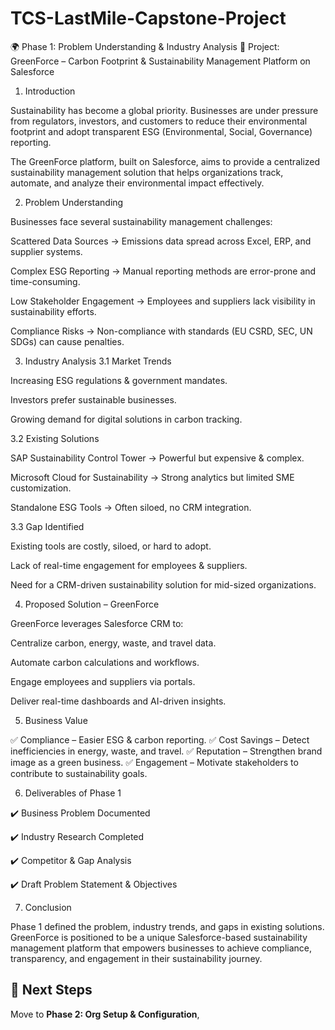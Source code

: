 # TCS-LastMile-Capstone-Project
🌍 Phase 1: Problem Understanding & Industry Analysis
📌 Project: GreenForce – Carbon Footprint & Sustainability Management Platform on Salesforce
1. Introduction

Sustainability has become a global priority. Businesses are under pressure from regulators, investors, and customers to reduce their environmental footprint and adopt transparent ESG (Environmental, Social, Governance) reporting.

The GreenForce platform, built on Salesforce, aims to provide a centralized sustainability management solution that helps organizations track, automate, and analyze their environmental impact effectively.

2. Problem Understanding

Businesses face several sustainability management challenges:

Scattered Data Sources → Emissions data spread across Excel, ERP, and supplier systems.

Complex ESG Reporting → Manual reporting methods are error-prone and time-consuming.

Low Stakeholder Engagement → Employees and suppliers lack visibility in sustainability efforts.

Compliance Risks → Non-compliance with standards (EU CSRD, SEC, UN SDGs) can cause penalties.

3. Industry Analysis
3.1 Market Trends

Increasing ESG regulations & government mandates.

Investors prefer sustainable businesses.

Growing demand for digital solutions in carbon tracking.

3.2 Existing Solutions

SAP Sustainability Control Tower → Powerful but expensive & complex.

Microsoft Cloud for Sustainability → Strong analytics but limited SME customization.

Standalone ESG Tools → Often siloed, no CRM integration.

3.3 Gap Identified

Existing tools are costly, siloed, or hard to adopt.

Lack of real-time engagement for employees & suppliers.

Need for a CRM-driven sustainability solution for mid-sized organizations.

4. Proposed Solution – GreenForce

GreenForce leverages Salesforce CRM to:

Centralize carbon, energy, waste, and travel data.

Automate carbon calculations and workflows.

Engage employees and suppliers via portals.

Deliver real-time dashboards and AI-driven insights.

5. Business Value

✅ Compliance – Easier ESG & carbon reporting.
✅ Cost Savings – Detect inefficiencies in energy, waste, and travel.
✅ Reputation – Strengthen brand image as a green business.
✅ Engagement – Motivate stakeholders to contribute to sustainability goals.

6. Deliverables of Phase 1

✔️ Business Problem Documented

✔️ Industry Research Completed

✔️ Competitor & Gap Analysis

✔️ Draft Problem Statement & Objectives

7. Conclusion

Phase 1 defined the problem, industry trends, and gaps in existing solutions. GreenForce is positioned to be a unique Salesforce-based sustainability management platform that empowers businesses to achieve compliance, transparency, and engagement in their sustainability journey.
## 📌 Next Steps
Move to **Phase 2: Org Setup & Configuration**, 
